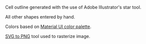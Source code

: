 Cell outline generated with the use of Adobe Illustrator's star tool.

All other shapes entered by hand.

Colors based on [Material UI color palette](https://www.materialpalette.com/colors).

[SVG to PNG](https://vincerubinetti.github.io/svg-to-png/) tool used to rasterize image.
